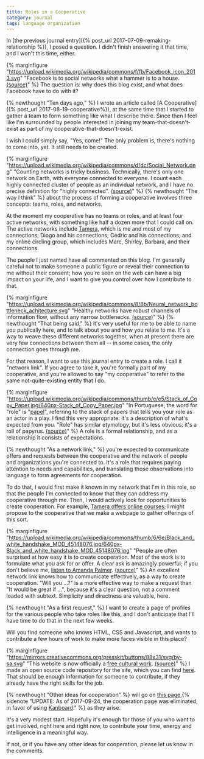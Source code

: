```yaml
---
title: Roles in a Cooperative
category: journal
tags: language organization
---
```


In [the previous journal entry]({% post_url 2017-07-09-remaking-relationship %}), I posed a question. I didn't finish answering it that time, and I won't this time, either.

{% marginfigure "https://upload.wikimedia.org/wikipedia/commons/f/fb/Facebook_icon_2013.svg" "Facebook is to social networks what a hammer is to a house. [(source)](https://commons.wikimedia.org/wiki/File:Facebook_icon_2013.svg)" %}
The question is: why does this blog exist, and what does Facebook have to do with it?

{% newthought "Ten days ago," %} I wrote an article called [A Cooperative]({% post_url 2017-08-19-cooperative%}), at the same time that I started to gather a team to form something like what I describe there. Since then I feel like I'm surrounded by people interested in joining my team-that-doesn't-exist as part of my cooperative-that-doesn't-exist.

I wish I could simply say, "Yes, come!" The only problem is, there's nothing to come into, yet. It still needs to be created.

{% marginfigure "https://upload.wikimedia.org/wikipedia/commons/d/dc/Social_Network.png" "Counting networks is tricky business. Technically, there's only one network on Earth, with everyone connected to everyone. I count each highly connected cluster of people as an individual network, and I have no precise definition for \"highly connected\". [(source)](https://commons.wikimedia.org/wiki/File:Social_Network.png)" %}
{% newthought "The way I think" %} about the process of forming a cooperative involves three concepts: teams, roles, and networks.

At the moment my cooperative has no teams or roles, and at least four active networks, with something like half a dozen more that I could call on. The active networks include [Tamera](http://tamera.org), which is me and most of my connections; Diogo and his connections; Cedric and his connections; and my online circling group, which includes Marc, Shirley, Barbara, and their connections.

The people I just named have all commented on this blog. I'm generally careful not to make someone a public figure or reveal their connection to me without their consent; how you're seen on the web can have a big impact on your life, and I want to give you control over how I contribute to that.

{% marginfigure "https://upload.wikimedia.org/wikipedia/commons/8/8b/Neural_network_bottleneck_achitecture.svg" "Healthy networks have robust channels of information flow, without any narrow bottlenecks. [(source)](https://commons.wikimedia.org/wiki/File:Neural_network_bottleneck_achitecture.svg)" %}
{% newthought "That being said," %} it's very useful for me to be able to name you publically here, and to talk about you and how you relate to me. It's a way to weave these different networks together, when at present there are very few connections between them all -- in some cases, the only connection goes through me.

For that reason, I want to use this journal entry to create a role. I call it "network link". If you agree to take it, you're formally part of my cooperative, and you're allowed to say "my cooperative" to refer to the same not-quite-existing entity that I do.

{% marginfigure "https://upload.wikimedia.org/wikipedia/commons/thumb/e/e5/Stack_of_Copy_Paper.jpg/640px-Stack_of_Copy_Paper.jpg" "In Portuguese, the word for \"role\" is \"[papel](https://en.wiktionary.org/wiki/papel#Portuguese)\", referring to the stack of papers that tells you your role as an actor in a play. I find this very appropriate: it's a description of what's expected from you. \"Role\" has similar etymology, but it's less obvious: it's a roll of papyrus. [(source)](https://commons.wikimedia.org/wiki/File:Stack_of_Copy_Paper.jpg)" %}
A role is a formal relationship, and as a relationship it consists of expectations.

{% newthought "As a network link," %} you're expected to communicate offers and requests between the cooperative and the network of people and organizations you're connected to. It's a role that requires paying attention to needs and capabilities, and translating those observations into language to form agreements for cooperation.

To do that, I would first make it known in my network that I'm in this role, so that the people I'm connected to know that they can address my cooperative through me. Then, I would actively look for opportunities to create cooperation. For example, [Tamera offers online courses](http://terranova.tamera.org/); I might propose to the cooperative that we make a webpage to gather offerings of this sort.

{% marginfigure "https://upload.wikimedia.org/wikipedia/commons/thumb/6/6e/Black_and_white_handshake_MOD_45148076.jpg/640px-Black_and_white_handshake_MOD_45148076.jpg" "People are often surprised at how easy it is to create cooperation. Most of the work is to formulate what you ask for or offer. A clear ask is amazingly powerful; if you don't believe me, [listen to Amanda Palmer](https://youtu.be/xMj_P_6H69g). [(source)](https://commons.wikimedia.org/wiki/File:Black_and_white_handshake_MOD_45148076.jpg)" %}
An excellent network link knows how to communicate effectively, as a way to create cooperation. "Will you ...?" is a more effective way to make a request than "It would be great if ...", because it's a clear question, not a comment loaded with subtext. Simplicity and directness are valuable, here.

{% newthought "As a first request," %} I want to create a page of profiles for the various people who take roles like this, and I don't anticipate that I'll have time to do that in the next few weeks.

Will you find someone who knows HTML, CSS and Javascript, and wants to contribute a few hours of work to make more faces visible in this place?

{% marginfigure "https://mirrors.creativecommons.org/presskit/buttons/88x31/svg/by-sa.svg" "This website is now officially a [free cultural work](https://creativecommons.org/share-your-work/public-domain/freeworks). [(source)](https://creativecommons.org/about/downloads/)" %}
I made an open source code repository for the site, which you can find [here](https://github.com/ultroneous-org/ultroneous.org). That should be enough information for someone to contribute, if they already have the right skills for the job.

{% newthought "Other ideas for cooperation" %} will go on [this page](/cooperation),{% sidenote "UPDATE: As of 2017-09-24, the cooperation page was eliminated, in favor of using [Kanboard](https://kanboard.net/)." %} as they arise.

It's a very modest start. Hopefully it's enough for those of you who want to get involved, right here and right now, to contribute your time, energy and intelligence in a meaningful way.

If not, or if you have any other ideas for cooperation, please let us know in the comments.
